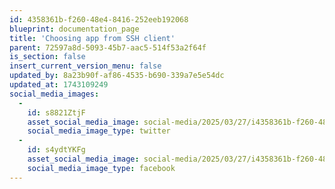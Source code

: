 ```yaml
---
id: 4358361b-f260-48e4-8416-252eeb192068
blueprint: documentation_page
title: 'Choosing app from SSH client'
parent: 72597a8d-5093-45b7-aac5-514f53a2f64f
is_section: false
insert_current_version_menu: false
updated_by: 8a23b90f-af86-4535-b690-339a7e5e54dc
updated_at: 1743109249
social_media_images:
  -
    id: s8821ZtjF
    asset_social_media_image: social-media/2025/03/27/i4358361b-f260-48e4-8416-252eeb192068-twitter.png
    social_media_image_type: twitter
  -
    id: s4ydtYKFg
    asset_social_media_image: social-media/2025/03/27/i4358361b-f260-48e4-8416-252eeb192068-facebook.png
    social_media_image_type: facebook
---
```

